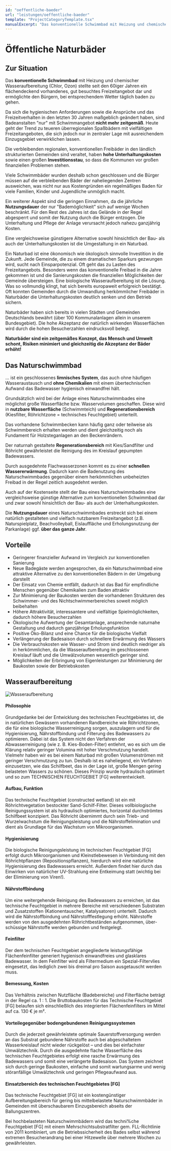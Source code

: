 ```yaml
---
id: "oeffentliche-baeder"
url: "leistungen/oeffentliche-baeder"
template: "ProjectCategoryTemplate.tsx"
manualExcerpt: "Das konventionelle Schwimmbad mit Heizung und chemischer Wasseraufbereitung (Chlor, Ozon) stellte seit den 60iger Jahren ein flächendeckend vorhandenes, gut besuchtes Freizeitangebot dar und ermöglichte den Bürgern, bei entsprechendem Wetter täglich baden zu gehen."
---
```


# Öffentliche Naturbäder

## Zur Situation
Das **konventionelle Schwimmbad** mit Heizung und chemischer Wasseraufbereitung (Chlor, Ozon) stellte seit den 60iger Jahren ein flächendeckend vorhandenes, gut besuchtes Freizeitangebot dar und ermöglichte den Bürgern, bei entsprechendem Wetter täglich baden zu gehen.

Da sich die hygienischen Anforderungen sowie die Ansprüche und das Freizeitverhalten in den letzten 30 Jahren maßgeblich geändert haben, sind Badeanstalten "nur" mit Schwimmangebot **nicht mehr zeitgemäß**. Heute geht der Trend zu teueren überregionalen Spaßbädern mit vielfältigen Freizeitangeboten, die sich jedoch nur in zentraler Lage mit ausreichendem Einzugsgebiet verwirklichen lassen.

Die verbleibenden regionalen, konventionellen Freibäder in den ländlich strukturierten Gemeinden sind veraltet, haben **hohe Unterhaltungskosten** sowie einen großen **Investitionsstau**, so dass die Kommunen vor großen finanziellen Problemen stehen.

Viele Schwimmbäder wurden deshalb schon geschlossen und die Bürger müssen auf die verbleibenden Bäder der naheliegenden Zentren ausweichen, was nicht nur aus Kostengründen ein regelmäßiges Baden für viele Familien, Kinder und Jugendliche unmöglich macht.

Ein weiterer Aspekt sind die geringen Einnahmen, da die jährliche **Nutzungsdauer** der nur "Bademöglichkeit" sich auf wenige Wochen beschränkt. Für den Rest des Jahres ist das Gelände in der Regel abgesperrt und somit der Nutzung durch die Bürger entzogen. Die Unterhaltung und Pflege der Anlage verursacht jedoch nahezu ganzjährig Kosten.

Eine vergleichsweise günstigere Alternative sowohl hinsichtlich der Bau- als auch der Unterhaltungskosten ist die Umgestaltung in ein Naturbad.

Ein Naturbad ist eine ökonomisch wie ökologisch sinnvolle Investition in die Zukunft. Jede Gemeinde, die zu einem dramatischen Sparkurs gezwungen wird, sucht nach Einsparpotenzial. Oft geht das zu Lasten des Freizeitangebots. Besonders wenn das konventionelle Freibad in die Jahre gekommen ist und die Sanierungskosten die finanziellen Möglichkeiten der Gemeinde übersteigen. Eine biologische Wasseraufbereitung ist die Lösung. Was so vollmundig klingt, hat sich bereits europaweit erfolgreich bestätigt. Oft konnten Gemeinden durch die Umwandlung herkömmlicher Freibäder in Naturbäder die Unterhaltungskosten deutlich senken und den Betrieb sichern.

Naturbäder haben sich bereits in vielen Städten und Gemeinden Deutschlands bewährt (über 100 Kommunalanlagen allein in unserem Bundesgebiet). Die hohe Akzeptanz der natürlich wirkenden Wasserflächen wird durch die hohen Besucherzahlen eindrucksvoll belegt.

**Naturbäder sind ein zeitgemäßes Konzept, das Mensch und Umwelt schont, Risiken minimiert und gleichzeitig die Akzeptanz der Bäder erhöht!**

## Das Naturschwimmbad
... ist ein geschlossenes **limnisches System**, das auch ohne häufigen Wasseraustausch und **ohne Chemikalien** mit einem übertechnischen Aufwand das Badewasser hygienisch einwandfrei hält.

Grundsätzlich wird bei der Anlage eines Naturschwimmbades eine möglichst große Wasserfläche bzw. Wasservolumen geschaffen. Diese wird in **nutzbare Wasserfläche** (Schwimmteich) und **Regenerationsbereich** (Kiesfilter, Röhrichtzone = technisches Feuchtgebiet) unterteilt.

Das vorhandene Schwimmbecken kann häufig ganz oder teilweise als Schwimmbereich erhalten werden und dient gleichzeitig noch als Fundament für Holzsteganlagen an den Beckenrändern.

Der naturnah gestaltete **Regenerationsbereich** mit Kies/Sandfilter und Röhricht gewährleistet die Reinigung des im Kreislauf gepumpten Badewassers.

Durch ausgedehnte Flachwasserzonen kommt es zu einer **schnellen Wassererwärmung**. Dadurch kann die Badenutzung des Naturschwimmbades gegenüber einem herkömmlichen unbeheizten Freibad in der Regel zeitlich ausgedehnt werden.

Auch auf der Kostenseite stellt der Bau eines Naturschwimmbades eine vergleichsweise günstige Alternative zum konventionellen Schwimmbad dar und zwar sowohl hinsichtlich der Bau- als auch der Unterhaltungskosten.

Die **Nutzungsdauer** eines Naturschwimmbades erstreckt sich bei einem natürlich gestalteten und vielfach nutzbarem Freizeitangebot (z.B. Naturspielplatz, Beachvolleyball, Eislauffläche und Erholungsnutzung der Parkanlage) ggf. **über das ganze Jahr**.

## Vorteile
- Geringerer finanzieller Aufwand im Vergleich zur konventionellen Sanierung
- Neue Badegäste werden angesprochen, da ein Naturschwimmbad eine attraktive Alternative zu den konventionellen Bädern in der Umgebung darstellt
- Der Einsatz von Chemie entfällt, dadurch ist das Bad für empfindliche Menschen gegenüber Chemikalien zum Baden attraktiv
- Zur Minimierung der Baukosten werden die vorhandenen Strukturen des Schwimmer- und des Nichtschwimmerbereiches soweit möglich beibehalten
- Höhere Attraktivität, interessantere und vielfältige Spielmöglichkeiten, dadurch höhere Besucherzahlen
- Ökologische Aufwertung der Gesamtanlage, ansprechende naturnahe Gestaltung und dadurch ganzjährige Erholungsfunktion
- Positive Öko-Bilanz und eine Chance für die biologische Vielfalt
- Verlängerung der Badesaison durch schnellere Erwärmung des Wassers
- Die Verbrauchskosten wie Wasser- und Strom sind deutlich niedriger als in herkömmlichen, da die Wasseraufbereitung im geschlossenen Kreislauf läuft und die Umwälzvolumen wesentlich geringer sind.
- Möglichkeiten der Erbringung von Eigenleistungen zur Minimierung der Baukosten sowie der Betriebskosten

## Wasseraufbereitung
![Wasseraufbereitung](./images/aufbereitung.jpg)

#### Philosophie
Grundgedanke bei der Entwicklung des technischen Feuchtgebietes ist, die in natürlichen Gewässern vorhandenen Randbereiche wie Röhrichtzonen, die für eine biologische Wasserreinigung sorgen, auszulagern und für die Hygienisierung, Nährstoffbindung und Filterung des Badewassers zu optimieren. Dabei ist das System nicht den Verfahren der Abwasserreinigung (wie z. B. Kies-Boden-Filter) entlehnt, wo es sich um die Klärung relativ geringer Volumina mit hoher Verschmutzung handelt. Vielmehr haben wir es bei einem Naturbad mit großen Volumenströmen mit geringer Verschmutzung zu tun. Deshalb ist es naheliegend, ein Verfahren einzusetzen, wie das Schilfbeet, das in der Lage ist, große Mengen gering belasteten Wassers zu schönen. Dieses Prinzip wurde hydraulisch optimiert und so zum TECHNISCHEN FEUCHTGEBIET [FG] weiterentwickelt.

#### Aufbau, Funktion
Das technische Feuchtgebiet (constructed wetland) ist ein mit Röhrichtvegetation bestockter Sand-Schilf-Filter. Dieses vollbiologische Reinigungssystem ist als hydraulisch optimiertes, horizontal durchströmtes Schilfbeet konzipiert. Das Röhricht übernimmt durch sein Trieb- und Wurzelwachstum die Reinigungsleistung und die Nährstoffelimination und dient als Grundlage für das Wachstum von Mikroorganismen.

#### Hygienisierung
Die biologische Reinigungsleistung im technischen Feuchtgebiet [FG] erfolgt durch Mikroorganismen und Kleinstlebewesen in Verbindung mit den Röhricht­pflanzen (Repositionspflanzen), hierdurch wird eine natürliche Hygie­nisierung des Badewassers erreicht. Außerdem findet hier durch das Einwirken von natürlicher UV-Strahlung eine Entkeimung statt (wichtig bei der Eliminierung von Viren!). 

####  Nährstoffbindung
Um eine weitergehende Reinigung des Badewassers zu erreichen, ist das technische Feuchtgebiet in mehrere Bereiche mit verschiedenen Substra­ten und Zusatzstoffen (Kationentauscher, Katalysatoren) unterteilt. Dadurch wird die Nährstoffbindung und Nährstofffestlegung erhöht. Nährstoffe werden von den ausgedehnten Röhrichtbeständen aufgenommen, über­schüssige Nährstoffe werden gebunden und festgelegt. 

#### Feinfilter
Der dem technischen Feuchtgebiet angegliederte leistungsfähige Flächenfeinfilter generiert hygienisch einwandfreies und glasklares Badewasser. In dem Feinfilter wird als Filtermedium ein Spezial-Filtervlies eingesetzt, das lediglich zwei bis dreimal pro Saison ausgetauscht werden muss.

#### Bemessung, Kosten
Das Verhältnis zwischen Nutzfläche (Badebereiche) und Filterfläche beträgt in der Regel ca. 1 : 1. Die Bruttobaukosten für das Technische Feuchtgebiet [FG] belaufen sich einschließlich des integrierten Flächenfeinfilters im Mittel auf ca. 130 € je m².

#### Vorteilegegenüber bodengebundenen Reinigungssystemen
Durch die jederzeit gewährleistete optimale Sauerstoffversorgung werden an das Substrat gebundene Nährstoffe auch bei abgeschaltetem Wasserkreislauf nicht wieder rückgelöst – und dies bei einfachster Umwälztechnik. Durch die ausgedehnte flache Wasserfläche des technischen Feuchtgebietes erfolgt eine rasche Erwärmung des Badewassers und somit eine verlängerte Badesaison. Das System zeichnet sich durch geringe Baukosten, einfache und somit wartungsarme und wenig störanfällige Umwälztechnik und geringen Pflegeaufwand aus. 

#### Einsatzbereich des technischen Feuchtgebietes [FG]

Das technische Feuchtgebiet [FG] ist ein kostengünstiger Aufbereitungsbereich für gering bis mittelbelastete Naturschwimmbäder in Gemeinden mit überschaubarem Einzugsbereich abseits der Ballungszentren.

Bei hochbelasteten Naturschwimmbädern wird das techni%che Feuchtgebiet [FG] mit einem Mehrschichtsubstratfilter gem. FLL-Richtlinie von 2011 kombiniert, um die Betriebssicherheit des Bades selbst während extremen Besucherandrang bei einer Hitzewelle über mehrere Wochen zu gewährleisten.